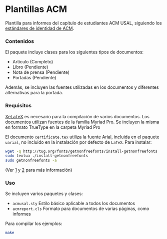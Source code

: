 # Plantillas ACM

Plantilla para informes del capítulo de estudiantes ACM USAL, siguiendo los [estándares de identidad de ACM](http://identitystandards.acm.org/).

### Contenidos

El paquete incluye clases para los siguientes tipos de documentos:

- Artículo (Completo)
- Libro (Pendiente)
- Nota de prensa (Pendiente)
- Portadas (Pendiente)

Además, se incluyen las fuentes utilizadas en los documentos y diferentes alternativas para la portada.

### Requisitos

[XeLaTeX](https://en.wikipedia.org/wiki/XeTeX) es necesario para la compilación de varios documentos.
Los documentos utilizan fuentes de la familia Myriad Pro. Se incluyen la misma en formato TrueType en la carpeta Myriad Pro

El documento ``certificate.tex`` utiliza la fuente Arial, incluida en el paquete ``uarial``, no incluido en la instalación por defecto de ``LaTeX``. Para instalar:

```bash
wget -q http://tug.org/fonts/getnonfreefonts/install-getnonfreefonts
sudo texlua ./install-getnonfreefonts
sudo getnonfreefonts -a
```
(Ver [1](http://tex.stackexchange.com/a/60650/76599) y [2](http://www.ctan.org/tex-archive/fonts/urw/arial/) para más información)

### Uso

Se incluyen varios paquetes y clases:

- `acmusal.sty` Estilo básico aplicable a todos los documentos
- `acmreport.cls` Formato para documentos de varias páginas, como informes

Para compilar los ejemplos:

```bash
make
```

